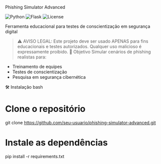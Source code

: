 Phishing Simulator Advanced

![Python](https://img.shields.io/badge/python-3.8+-blue.svg)
![Flask](https://img.shields.io/badge/flask-2.0+-lightgrey.svg)
![License](https://img.shields.io/badge/license-GPLv3-red.svg)

Ferramenta educacional para testes de conscientização em segurança digital

> ⚠️ AVISO LEGAL: Este projeto deve ser usado APENAS para fins educacionais e testes autorizados. Qualquer uso malicioso é expressamente proibido.
📌 Objetivo
Simular cenários de phishing realistas para:
- Treinamento de equipes
- Testes de conscientização
- Pesquisa em segurança cibernética

 🛠️ Instalação
bash
# Clone o repositório
git clone https://github.com/seu-usuario/phishing-simulator-advanced.git

# Instale as dependências
pip install -r requirements.txt
